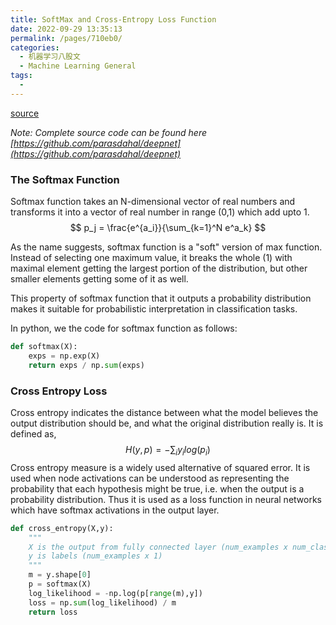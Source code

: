 ```yaml
---
title: SoftMax and Cross-Entropy Loss Function
date: 2022-09-29 13:35:13
permalink: /pages/710eb0/
categories:
  - 机器学习八股文
  - Machine Learning General
tags:
  - 
---
```

[source](https://raw.githubusercontent.com/parasdahal/deepnotes/master/_posts/2017-05-28-softmax-crossentropy.md)

*Note: Complete source code can be found here [https://github.com/parasdahal/deepnet](https://github.com/parasdahal/deepnet)*

### The Softmax Function

Softmax function takes an N-dimensional vector of real numbers and transforms it into a vector of real number in range (0,1) which add upto 1. 
$$
p_j = \frac{e^{a_i}}{\sum_{k=1}^N e^a_k}
$$


As the name suggests, softmax function is a "soft" version of max function. Instead of selecting one maximum value, it breaks the whole (1) with maximal element getting the largest portion of the distribution, but other smaller elements getting some of it as well. 

This property of softmax function that it outputs a probability distribution makes it suitable for probabilistic interpretation in classification tasks.

In python, we the code for softmax function as follows:

```python
def softmax(X):
    exps = np.exp(X)
    return exps / np.sum(exps)
```


### Cross Entropy Loss

Cross entropy indicates the distance between what the model believes the output distribution should be, and what the original distribution really is. It is defined as,
$$
H(y,p) = - \sum_i y_i log(p_i)
$$
Cross entropy measure is a widely used alternative of squared error. It is used when node activations can be understood as representing the probability that each hypothesis might be true, i.e. when the output is a probability distribution. Thus it is used as a loss function in neural networks which have softmax activations in the output layer.

```python
def cross_entropy(X,y):
    """
    X is the output from fully connected layer (num_examples x num_classes)
    y is labels (num_examples x 1)
    """
    m = y.shape[0]
    p = softmax(X)
    log_likelihood = -np.log(p[range(m),y])
    loss = np.sum(log_likelihood) / m
    return loss
```

